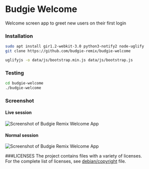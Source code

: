Budgie Welcome
==============

Welcome screen app to greet new users on their first login


### Installation

```sh
sudo apt install gir1.2-webkit-3.0 python3-notify2 node-uglify
git clone https://github.com/budgie-remix/budgie-welcome

uglifyjs -o data/js/bootstrap.min.js data/js/bootstrap.js
```

### Testing

```sh
cd budgie-welcome
./budgie-welcome
```

### Screenshot
#### Live session
![Screenshot of Budgie Remix Welcome App](https://raw.githubusercontent.com/budgie-remix/budgie-welcome/master/screenshot-live-session.png)

#### Normal session
![Screenshot of Budgie Remix Welcome App](https://raw.githubusercontent.com/budgie-remix/budgie-welcome/master/screenshot-normal-session.png)

###LICENSES
  The project contains files with a variety of licenses.  
  For the complete list of licenses, see [debian/copyright](https://github.com/budgie-remix/budgie-welcome/blob/master/debian/copyright) file.
